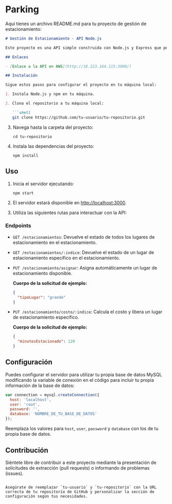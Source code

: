 # Parking

Aquí tienes un archivo README.md para tu proyecto de gestión de estacionamiento:

```markdown
# Gestión de Estacionamiento - API Node.js

Este proyecto es una API simple construida con Node.js y Express que permite realizar operaciones básicas (CRUD) en una simulación de lugares de estacionamiento en un estacionamiento.

## Enlaces

- [Enlace a la API en AWS](http://18.223.164.115:3000/)

## Instalación

Sigue estos pasos para configurar el proyecto en tu máquina local:

1. Instala Node.js y npm en tu máquina.

2. Clona el repositorio a tu máquina local:

   ```shell
   git clone https://github.com/tu-usuario/tu-repositorio.git
   ```

3. Navega hasta la carpeta del proyecto:

   ```shell
   cd tu-repositorio
   ```

4. Instala las dependencias del proyecto:

   ```shell
   npm install
   ```

## Uso

1. Inicia el servidor ejecutando:

   ```shell
   npm start
   ```

2. El servidor estará disponible en [http://localhost:3000](http://localhost:3000).

3. Utiliza las siguientes rutas para interactuar con la API:

### Endpoints

- `GET /estacionamientos`: Devuelve el estado de todos los lugares de estacionamiento en el estacionamiento.

- `GET /estacionamientos/:indice`: Devuelve el estado de un lugar de estacionamiento específico en el estacionamiento.

- `PUT /estacionamiento/asignar`: Asigna automáticamente un lugar de estacionamiento disponible.

  **Cuerpo de la solicitud de ejemplo:**

  ```json
  {
    "tipoLugar": "grande"
  }
  ```

- `PUT /estacionamiento/costo/:indice`: Calcula el costo y libera un lugar de estacionamiento específico.

  **Cuerpo de la solicitud de ejemplo:**

  ```json
  {
    "minutosEstacionado": 120
  }
  ```

## Configuración

Puedes configurar el servidor para utilizar tu propia base de datos MySQL modificando la variable de conexión en el código para incluir tu propia información de la base de datos:

```javascript
var connection = mysql.createConnection({
  host: 'localhost',
  user: 'root',
  password: '',
  database: 'NOMBRE_DE_TU_BASE_DE_DATOS'
});
```

Reemplaza los valores para `host`, `user`, `password` y `database` con los de tu propia base de datos.

## Contribución

Siéntete libre de contribuir a este proyecto mediante la presentación de solicitudes de extracción (pull requests) o informando de problemas (issues).
```

Asegúrate de reemplazar `tu-usuario` y `tu-repositorio` con la URL correcta de tu repositorio de GitHub y personalizar la sección de configuración según tus necesidades.
